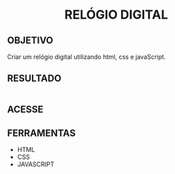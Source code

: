 <h1 align="center"> RELÓGIO DIGITAL</h1>

<h2>OBJETIVO</h2>

Criar um relógio digital utilizando html, css e javaScript.

<h2> RESULTADO</h2>

<img src="">

<h2>ACESSE</h2>



<h2>FERRAMENTAS</h2>

<ul>
  <li>HTML</li>

  <li>CSS</li>

  <li>JAVASCRIPT</li>
